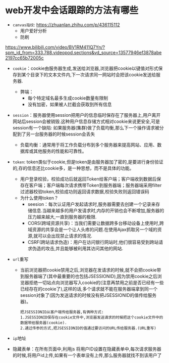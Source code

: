 # web开发中会话跟踪的方法有哪些

- `canvas指纹`: https://zhuanlan.zhihu.com/p/436115112
  - 用户爱好分析
  - 防刷

https://www.bilibili.com/video/BV1RM411Q7Yn/?spm_id_from=333.788.videopod.sections&vd_source=13577946ef3878abe2197cc65b72005c

- `cookie`：cookie由服务器生成,发送给浏览器,浏览器把cookie以键值对形式保存到某个目录下的文本文件内,下一次请求同一网站时会把该cookie发送给服务器.
  - 弊端：
    - 每个特定域名最多生成cookie数量有限制
    - 没有加密，如果被人拦截会获取到所有信息

- `session`：服务器使用session把用户的信息临时保存在了服务器上,用户离开网站后session会被销毁.这种用户信息存储方式相对cookie来说更安全,可是session有一个缺陷: 如果服务器(集群)做了负载均衡,那么下一个操作请求被分配到了另一台服务器的时候session会丢失
  - 负载均衡：通常用于将工作负载分布到多个服务器来提高网站、应用、数据库或其他服务的性能和可靠性。

- `token`: token类似于cookie,但是token是由服务器加了密的,是要进行身份验证的,存的信息还比cookie多，是一种思想，而不是具体的功能。

  - 用户登录校验，校验成功后就返回Token给客户端；客户端收到数据后保存在客户端；客户端每次请求携带Token到服务器端；服务器端采用filter过滤器校验token,校验成功则返回请求数据,校验失败则返回错误码
  - 为什么使用token？
    - seesion：每次认证用户发起请求时,服务器需要去创建一个记录来存储信息.当越来越多的用户发请求时,内存的开销也会不断增加,服务器的压力越来越大,一直到服务器的极限.
    - CORS(跨域资源共享)：当我们需要让数据跨多台移动设备上使用时,跨域资源的共享会是一个让人头疼的问题.在使用Ajax抓取另一个域的资源,就可以会出现禁止请求的情况.
    - CSRF(跨站请求伪造)：用户在访问银行网站时,他们很容易受到跨站请求伪造的攻击,并且能够被利用其访问其他的网站.

- `url`重写

  - 当前浏览器把cookie禁用之后,浏览器在发请求的时候,就不会把cookie带到服务器端了(其中最重要的也包括JSESSIONID),因为禁用cookie之后浏览器拒绝一切站点向浏览器写入cookie的(注意再禁用之前是否已经有一些已经存在的cookie了),这样的话,多个请求就不能在服务器端拿到同一个session对象了(因为发送请求的时候没有把JSESSIONID的值传给服务器)。

        把JSESSIONID从客户端传给服务器,有俩种方式:
        1.JSESSIONID保存在cookie文件中,浏览器发送请求的时候把这个cookie文件中的数据带给服务器(cookie).
        2.通过传参的方式,把JSESSIONID的值通过要访问的URL传给服务器.(URL重写)


- `ip`地址

- 隐藏表单：在所有页面中,利用js 将用户ID设置在隐藏表单中,每次请求服务器的时候,将用户id上传,如果有一个表单没有上传,那么服务器就找不到该用户了
